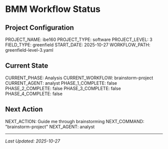 # BMM Workflow Status

## Project Configuration

PROJECT_NAME: ibe160
PROJECT_TYPE: software
PROJECT_LEVEL: 3
FIELD_TYPE: greenfield
START_DATE: 2025-10-27
WORKFLOW_PATH: greenfield-level-3.yaml

## Current State

CURRENT_PHASE: Analysis
CURRENT_WORKFLOW: brainstorm-project
CURRENT_AGENT: analyst
PHASE_1_COMPLETE: false
PHASE_2_COMPLETE: false
PHASE_3_COMPLETE: false
PHASE_4_COMPLETE: false

## Next Action

NEXT_ACTION: Guide me through brainstorming
NEXT_COMMAND: "brainstorm-project"
NEXT_AGENT: analyst

---

_Last Updated: 2025-10-27_
